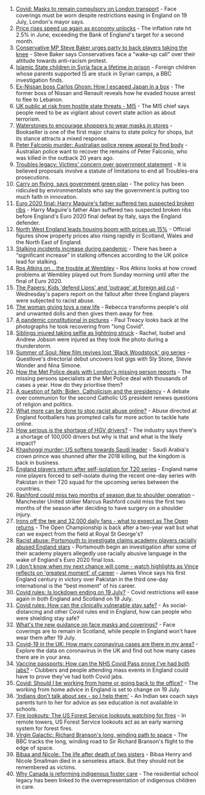 1. [Covid: Masks to remain compulsory on London transport](https://www.bbc.co.uk/news/uk-england-london-57826331) - Face coverings must be worn despite restrictions easing in England on 19 July, London's mayor says.
2. [Price rises speed up again as economy unlocks](https://www.bbc.co.uk/news/business-57826826) - The inflation rate hit 2.5% in June, exceeding the Bank of England's target for a second month.
3. [Conservative MP Steve Baker urges party to back players taking the knee](https://www.bbc.co.uk/news/uk-politics-57828402) - Steve Baker says Conservatives face a "wake-up call" over their attitude towards anti-racism protest.
4. [Islamic State children in Syria face a lifetime in prison](https://www.bbc.co.uk/news/world-middle-east-57829441) - Foreign children whose parents supported IS are stuck in Syrian camps, a BBC investigation finds.
5. [Ex-Nissan boss Carlos Ghosn: How I escaped Japan in a box](https://www.bbc.co.uk/news/business-57760993) - The former boss of Nissan and Renault reveals how he evaded house arrest to flee to Lebanon.
6. [UK public at risk from hostile state threats - MI5](https://www.bbc.co.uk/news/uk-57829261) - The MI5 chief says people need to be as vigilant about covert state action as about terrorism.
7. [Waterstones to encourage shoppers to wear masks in stores](https://www.bbc.co.uk/news/business-57832560) - Bookseller is one of the first major chains to state policy for shops, but its stance attracts a mixed response.
8. [Peter Falconio murder: Australian police renew appeal to find body](https://www.bbc.co.uk/news/world-australia-57830808) - Australian police want to recover the remains of Peter Falconio, who was killed in the outback 20 years ago.
9. [Troubles legacy: Victims' concern over government statement](https://www.bbc.co.uk/news/uk-northern-ireland-57829037) - It is believed proposals involve a statute of limitations to end all Troubles-era prosecutions.
10. [Carry on flying, says government green plan](https://www.bbc.co.uk/news/business-57830168) - The policy has been ridiculed by environmentalists who say the government is putting too much faith in innovation.
11. [Euro 2020 final: Harry Maguire's father suffered two suspected broken ribs](https://www.bbc.co.uk/sport/football/57818943) - Harry Maguire's father Alan suffered two suspected broken ribs before England's Euro 2020 final defeat by Italy, says the England defender.
12. [North West England leads housing boom with prices up 15%](https://www.bbc.co.uk/news/business-57834048) - Official figures show property prices also rising rapidly in Scotland, Wales and the North East of England.
13. [Stalking incidents increase during pandemic](https://www.bbc.co.uk/news/uk-57756992) - There has been a “significant increase” in stalking offences according to the UK police lead for stalking.
14. [Ros Atkins on... the trouble at Wembley](https://www.bbc.co.uk/news/uk-57829412) - Ros Atkins looks at how crowd problems at Wembley played out from Sunday morning until after the final of Euro 2020.
15. [The Papers: Kids 'defend Lions' and 'outrage' at foreign aid cut](https://www.bbc.co.uk/news/blogs-the-papers-57829949) - Wednesday's papers report on the fallout after three England players were subjected to racist abuse.
16. [The woman giving toys a new life](https://www.bbc.co.uk/news/world-europe-57808946) - Rebecca transforms people's old and unwanted dolls and then gives them away for free.
17. [A pandemic constitutional in pictures](https://www.bbc.co.uk/news/in-pictures-57819761) - Paul Treacy looks back at the photographs he took recovering from "long Covid".
18. [Siblings injured taking selfie as lightning struck](https://www.bbc.co.uk/news/uk-england-london-57825759) - Rachel, Isobel and Andrew Jobson were injured as they took the photo during a thunderstorm.
19. [Summer of Soul: New film revives lost 'Black Woodstock' gig series](https://www.bbc.co.uk/news/entertainment-arts-57803091) - Questlove's directorial debut uncovers lost gigs with Sly Stone, Stevie Wonder and Nina Simone.
20. [How the Met Police deals with London's missing person reports](https://www.bbc.co.uk/news/uk-england-london-57762720) - The missing persons specialists at the Met Police deal with thousands of cases a year. How do they prioritise them?
21. [A question of faith: Biden, Catholicism and the presidency](https://www.bbc.co.uk/news/world-us-canada-57825309) - A debate over communion for the second Catholic US president renews questions of religion and politics.
22. [What more can be done to stop racist abuse online?](https://www.bbc.co.uk/news/uk-politics-57820048) - Abuse directed at England footballers has prompted calls for more action to tackle hate online.
23. [How serious is the shortage of HGV drivers?](https://www.bbc.co.uk/news/57810729) - The industry says there's a shortage of 100,000 drivers but why is that and what is the likely impact?
24. [Khashoggi murder: US softens towards Saudi leader](https://www.bbc.co.uk/news/world-middle-east-57760786) - Saudi Arabia's crown prince was shunned after the 2018 killing, but the kingdom is back in business.
25. [England players return after self-isolation for T20 series](https://www.bbc.co.uk/sport/cricket/57831813) - England name nine players forced to self-isolate during the recent one-day series with Pakistan in their T20 squad for the upcoming series between the countries.
26. [Rashford could miss two months of season due to shoulder operation](https://www.bbc.co.uk/sport/football/57829927) - Manchester United striker Marcus Rashford could miss the first two months of the season after deciding to have surgery on a shoulder injury.
27. [Irons off the tee and 32,000 daily fans - what to expect as The Open returns](https://www.bbc.co.uk/sport/golf/57822490) - The Open Championship is back after a two-year wait but what can we expect from the field at Royal St George's?
28. [Racist abuse: Portsmouth to investigate claims academy players racially abused England stars](https://www.bbc.co.uk/sport/football/57833838) - Portsmouth begin an investigation after some of their academy players allegedly use racially abusive language in the wake of England's Euro 2020 final loss.
29. [I don't know when my next chance will come - watch highlights as Vince reflects on 'greatest moment' of career](https://www.bbc.co.uk/sport/cricket/57830331) - James Vince says his first England century in victory over Pakistan in the third one-day international is the "best moment" of his career.
30. [Covid rules: Is lockdown ending on 19 July?](https://www.bbc.co.uk/news/explainers-52530518) - Covid restrictions will ease again in both England and Scotland on 19 July.
31. [Covid rules: How can the clinically vulnerable stay safe?](https://www.bbc.co.uk/news/health-51997151) - As social-distancing and other Covid rules end in England, how can people who were shielding stay safe?
32. [What's the new guidance on face masks and coverings?](https://www.bbc.co.uk/news/health-51205344) - Face coverings are to remain in Scotland, while people in England won't have wear them after 19 July.
33. [Covid-19 in the UK: How many coronavirus cases are there in my area?](https://www.bbc.co.uk/news/uk-51768274) - Explore the data on coronavirus in the UK and find out how many cases there are in your area.
34. [Vaccine passports: How can the NHS Covid Pass prove I've had both jabs?](https://www.bbc.co.uk/news/explainers-55718553) - Clubbers and people attending mass events in England could have to prove they've had both Covid jabs.
35. [Covid: Should I be working from home or going back to the office?](https://www.bbc.co.uk/news/business-52567567) - The working from home advice in England is set to change on 19 July.
36. ['Indians don't talk about sex - so I help them'](https://www.bbc.co.uk/news/stories-56838660) - An Indian sex coach says parents turn to her for advice as sex education is not available in schools.
37. [Fire lookouts: The US Forest Service lookouts watching for fires](https://www.bbc.co.uk/news/world-us-canada-57626403) - In remote towers, US Forest Service lookouts act as an early warning system for forest fires.
38. [Virgin Galactic: Richard Branson's long, winding path to space](https://www.bbc.co.uk/news/science-environment-57798167) - The BBC tracks the long, winding road to Sir Richard Branson's flight to the edge of space.
39. [Bibaa and Nicole: The life after death of two sisters](https://www.bbc.co.uk/news/uk-england-london-57679755) - Bibaa Henry and Nicole Smallman died in a senseless attack. But they should not be remembered as victims.
40. [Why Canada is reforming indigenous foster care](https://www.bbc.co.uk/news/world-us-canada-57646170) - The residential school legacy has been linked to the overrepresentation of indigenous children in care.
